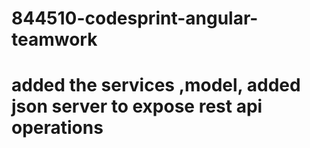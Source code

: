 # 844510-codesprint-angular-teamwork
# added the services ,model, added json server to expose rest api operations 
